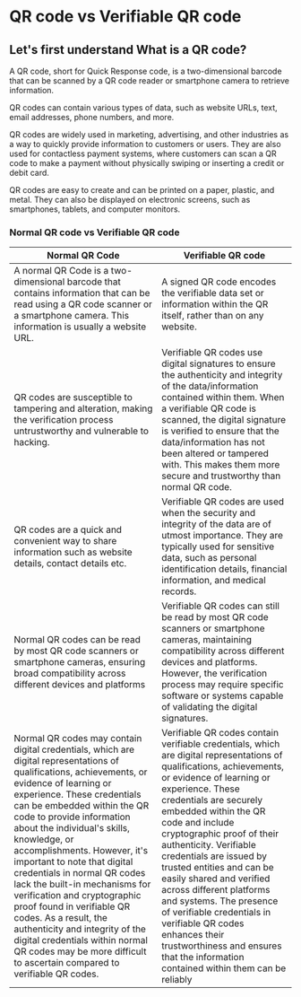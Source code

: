 # QR code vs Verifiable QR code

## Let's first understand What is a QR code?

A QR code, short for Quick Response code, is a two-dimensional barcode that can be scanned by a QR code reader or smartphone camera to retrieve information.

QR codes can contain various types of data, such as website URLs, text, email addresses, phone numbers, and more.

QR codes are widely used in marketing, advertising, and other industries as a way to quickly provide information to customers or users. They are also used for contactless payment systems, where customers can scan a QR code to make a payment without physically swiping or inserting a credit or debit card.

QR codes are easy to create and can be printed on a paper, plastic, and metal. They can also be displayed on electronic screens, such as smartphones, tablets, and computer monitors.



### Normal QR code vs Verifiable QR code

| Normal QR Code                                                                                                                                                                                                                                                                                                                                                                                                                                                                                                                                                                                                                                         | Verifiable QR code                                                                                                                                                                                                                                                                                                                                                                                                                                                                                                                                                                       |
| ------------------------------------------------------------------------------------------------------------------------------------------------------------------------------------------------------------------------------------------------------------------------------------------------------------------------------------------------------------------------------------------------------------------------------------------------------------------------------------------------------------------------------------------------------------------------------------------------------------------------------------------------------ | ---------------------------------------------------------------------------------------------------------------------------------------------------------------------------------------------------------------------------------------------------------------------------------------------------------------------------------------------------------------------------------------------------------------------------------------------------------------------------------------------------------------------------------------------------------------------------------------- |
| A normal QR Code is a two-dimensional barcode that contains information that can be read using a QR code scanner or a smartphone camera. This information is usually a website URL.                                                                                                                                                                                                                                                                                                                                                                                                                                                                    | A signed QR code encodes the verifiable data set or information within the QR itself, rather than on any website.                                                                                                                                                                                                                                                                                                                                                                                                                                                                        |
| QR codes are susceptible to tampering and alteration, making the verification process untrustworthy and vulnerable to hacking.                                                                                                                                                                                                                                                                                                                                                                                                                                                                                                                         | Verifiable QR codes use digital signatures to ensure the authenticity and integrity of the data/information contained within them. When a verifiable QR code is scanned, the digital signature is verified to ensure that the data/information has not been altered or tampered with. This makes them more secure and trustworthy than normal QR code.                                                                                                                                                                                                                                   |
| QR codes are a quick and convenient way to share information such as website details, contact details etc.                                                                                                                                                                                                                                                                                                                                                                                                                                                                                                                                             | Verifiable QR codes are used when the security and integrity of the data are of utmost importance. They are typically used for sensitive data, such as personal identification details, financial information, and medical records.                                                                                                                                                                                                                                                                                                                                                      |
| Normal QR codes can be read by most QR code scanners or smartphone cameras, ensuring broad compatibility across different devices and platforms                                                                                                                                                                                                                                                                                                                                                                                                                                                                                                        | Verifiable QR codes can still be read by most QR code scanners or smartphone cameras, maintaining compatibility across different devices and platforms. However, the verification process may require specific software or systems capable of validating the digital signatures.                                                                                                                                                                                                                                                                                                         |
| Normal QR codes may contain digital credentials, which are digital representations of qualifications, achievements, or evidence of learning or experience. These credentials can be embedded within the QR code to provide information about the individual's skills, knowledge, or accomplishments. However, it's important to note that digital credentials in normal QR codes lack the built-in mechanisms for verification and cryptographic proof found in verifiable QR codes. As a result, the authenticity and integrity of the digital credentials within normal QR codes may be more difficult to ascertain compared to verifiable QR codes. | Verifiable QR codes contain verifiable credentials, which are digital representations of qualifications, achievements, or evidence of learning or experience. These credentials are securely embedded within the QR code and include cryptographic proof of their authenticity. Verifiable credentials are issued by trusted entities and can be easily shared and verified across different platforms and systems. The presence of verifiable credentials in verifiable QR codes enhances their trustworthiness and ensures that the information contained within them can be reliably  |
